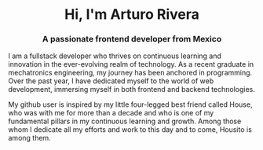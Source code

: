 <h1 align="center"><strong>Hi, I'm Arturo Rivera</strong></h1>
<h3 align="center"><strong>A passionate frontend developer from Mexico</strong></h3>

I am a fullstack developer who thrives on continuous learning and innovation in the ever-evolving realm of technology. As a recent graduate in mechatronics engineering, my journey has been anchored in programming. Over the past year, I have dedicated myself to the world of web development, immersing myself in both frontend and backend technologies.

My github user is inspired by my little four-legged best friend called House, who was with me for more than a decade and who is one of my fundamental pillars in my continuous learning and growth. Among those whom I dedicate all my efforts and work to this day and to come, Housito is among them.

